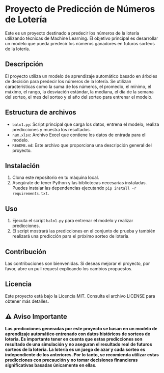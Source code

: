 # Proyecto de Predicción de Números de Lotería

Este es un proyecto destinado a predecir los números de la lotería utilizando técnicas de Machine Learning. El objetivo principal es desarrollar un modelo que pueda predecir los números ganadores en futuros sorteos de la lotería.

## Descripción

El proyecto utiliza un modelo de aprendizaje automático basado en árboles de decisión para predecir los números de la lotería. Se utilizan características como la suma de los números, el promedio, el mínimo, el máximo, el rango, la desviación estándar, la mediana, el día de la semana del sorteo, el mes del sorteo y el año del sorteo para entrenar el modelo.

## Estructura de archivos

- `balo1.py`: Script principal que carga los datos, entrena el modelo, realiza predicciones y muestra los resultados.
- `num.xlsx`: Archivo Excel que contiene los datos de entrada para el modelo.
- `README.md`: Este archivo que proporciona una descripción general del proyecto.

## Instalación

1. Clona este repositorio en tu máquina local.
2. Asegúrate de tener Python y las bibliotecas necesarias instaladas. Puedes instalar las dependencias ejecutando `pip install -r requirements.txt`.

## Uso

1. Ejecuta el script `balo1.py` para entrenar el modelo y realizar predicciones.
2. El script mostrará las predicciones en el conjunto de prueba y también realizará una predicción para el próximo sorteo de lotería.

## Contribución

Las contribuciones son bienvenidas. Si deseas mejorar el proyecto, por favor, abre un pull request explicando los cambios propuestos.

## Licencia

Este proyecto está bajo la Licencia MIT. Consulta el archivo LICENSE para obtener más detalles.

## ⚠️ Aviso Importante

**Las predicciones generadas por este proyecto se basan en un modelo de aprendizaje automático entrenado con datos históricos de sorteos de lotería. Es importante tener en cuenta que estas predicciones son resultado de una simulación y no aseguran el resultado real de futuros sorteos de la lotería. La lotería es un juego de azar y cada sorteo es independiente de los anteriores. Por lo tanto, se recomienda utilizar estas predicciones con precaución y no tomar decisiones financieras significativas basadas únicamente en ellas.**
